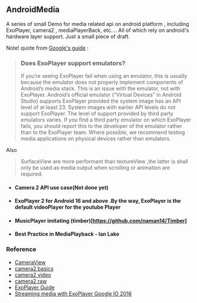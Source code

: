 ## AndroidMedia
 A series of small Demo for media related api on android platform , including ExoPlayer, camera2 , mediaPlayerBack, etc.... All of which rely on android's hardware layer support. Just a small piece of draft.

Note! quote from [Google's guide](https://google.github.io/ExoPlayer/faqs.html) :

> ### Does ExoPlayer support emulators?
>
> If you’re seeing ExoPlayer fail when using an emulator,
> this is usually because the emulator does not properly implement components of Android’s media stack.
> This is an issue with the emulator, not with ExoPlayer. Android’s official emulator (“Virtual Devices” in Android Studio)
> supports ExoPlayer provided the system image has an API level of at least 23. System images with earlier API levels do not support ExoPlayer.
> The level of support provided by third party emulators varies. If you find a third party emulator on which ExoPlayer fails,
> you should report this to the developer of the emulator rather than to the ExoPlayer team. Where possible,
> we recommend testing media applications on physical devices rather than emulators.

Also

> SurfaceView are more performant than textureView ,the latter is shall only be used as media output when scrolling or animation are required.

- #### Camera 2 API use case(Not done yet)
- #### ExoPlayer 2 for Android 16 and above .By the way, ExoPlayer is the default videoPlayer for the youtube Player
- #### MusicPlayer imitating (timber)[https://github.com/naman14/Timber]
- #### Best Practice in MediaPlayback - Ian Lake





### Reference
- [CameraView](https://github.com/google/cameraview)
- [camera2 basics](https://github.com/googlesamples/android-Camera2Basic)
- [camera2 video](https://github.com/googlesamples/android-Camera2Video)
- [camera2 raw](https://github.com/googlesamples/android-Camera2Raw)
- [ExoPlayer Guide](https://google.github.io/ExoPlayer/guide.html)
- [Streaming media with ExoPlayer Google IO 2016](https://www.youtube.com/watch?v=vOzOZ7hRr00)





